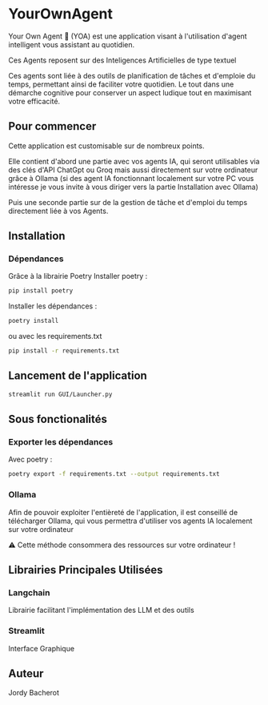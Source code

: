 # YourOwnAgent

Your Own Agent 🤖 (YOA) est une application visant à l'utilisation d'agent intelligent vous assistant au quotidien.

Ces Agents reposent sur des Inteligences Artificielles de type textuel

Ces agents sont liée à des outils de planification de tâches et d'emploie du temps, permettant ainsi de faciliter votre quotidien. Le tout dans une démarche cognitive pour conserver un aspect ludique tout en maximisant votre efficacité.

## Pour commencer

Cette application est customisable sur de nombreux points.

Elle contient d'abord une partie avec vos agents IA, qui seront utilisables via des clés d'API ChatGpt ou Groq mais aussi directement sur votre ordinateur grâce à Ollama (si des agent IA fonctionnant localement sur votre PC vous intéresse je vous invite à vous diriger vers la partie Installation avec Ollama)

Puis une seconde partie sur de la gestion de tâche et d'emploi du temps directement liée à vos Agents.

## Installation


### Dépendances 

Grâce à la librairie Poetry
Installer poetry :

```bash
pip install poetry
```

Installer les dépendances :

```bash
poetry install
```

ou avec les requirements.txt

```bash
pip install -r requirements.txt
```

## Lancement de l'application 

```bash
streamlit run GUI/Launcher.py
```

## Sous fonctionalités

### Exporter les dépendances 

Avec poetry :

```bash
poetry export -f requirements.txt --output requirements.txt
```

### Ollama

Afin de pouvoir exploiter l'entièreté de l'application, il est conseillé de télécharger Ollama, qui vous permettra d'utiliser vos agents IA localement sur votre ordinateur

⚠️ Cette méthode consommera des ressources sur votre ordinateur !

## Librairies Principales Utilisées

### Langchain
Librairie facilitant l'implémentation des LLM et des outils

### Streamlit 
Interface Graphique

## Auteur

Jordy Bacherot